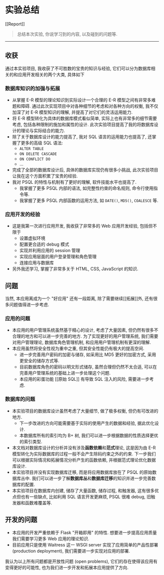 # 实验总结

[[Report]]

> 总结本次实验, 你说学习到的内容, 以及碰到的问题等.

---

## 收获

通过本实验项目, 我收获了不可胜数的宝贵的知识与经验, 它们可以分为数据库相关的和应用开发相关的两个大类, 具体如下

### 数据库知识的加强与拓展

* 从掌握 E-R 模型的理论知识到实际设计一个合理的 E-R 模型之间有非常多难题和障碍. 通过此次实现项目中对各种细节的考虑和对各种方向的权衡, 我不仅加深了对 E-R 模型知识的理解, 并提高了对它们的灵活运用能力.
* 将 E-R 模型转化为具体的数据库模式看似简单, 实际上也有非常多的细节需要考虑, 包括各种限制的施加和属性的设计. 此次实验项目提高了我的将数据库设计的理论与实际结合的能力.
* 除了关于数据库设计的能力提高了, 我对 SQL 语言的运用能力也提高了, 还掌握了更多的高级 SQL 语法:
    * `ALTER TABLE`
    * `ON DELETE CASCADE`
    * `ON CONFLICT DO`
    * ...
* 完成了全部的数据库设计后, 具体的数据库实现仍有很多小挑战, 此次实验项目让我在这个方面积累了宝贵的经验.
* 我对 PSQL 的特性与机制有了更好的理解, 软件技能水平也提高了.
    * 我掌握了更多 PSQL 内部的语法, 如完整性约束的命名规则, 命令行使用指令等.
    * 我掌握了更多 PSQL 内部函数的运用方法, 如 `DATE()`, `MD5()`, `COALESCE` 等.

### 应用开发的经验

* 这是我第一次进行应用开发, 我收获了非常多的 Web 应用开发经验, 包括但不限于
    * 设置虚拟环境
    * 配置更合适的 debug 模式
    * 实现并利用应用的 session 管理
    * 实现应用层面的用户登录管理和角色管理
    * 连接应用与数据库
* 另外我还学习, 掌握了非常多关于 HTML, CSS, JavaScript 的知识.

## 问题

当然, 本应用离成为一个 "好应用" 还有一段距离, 除了需要继续[[拓展]]外, 还有很多问题值得进一步考虑.

### 应用的问题

* 本应用的用户管理系统虽然基于精心的设计, 考虑了大量因素, 但仍然有很多不合理的地方和可以进一步完善的地方. 为了实现更好的用户管理系统, 我们需要对用户管理理论, 数据库角色管理机制, 和应用用户管理机制有更深的理解.
* 本应用虽然将安全性视为重中之重, 但其安全性能仍有极大的提高空间.
    * 进一步完善用户密码的加密与储存, 如采用比 MD5 更好的加密方式, 采用更安全的储存方式等.
    * 目前数据库角色的密码以明文形式储存, 虽然合理但仍然不太合适, 可以在完善用户管理系统的基础上进一步处理这个问题.
    * 本应用的彩蛋功能 [[原始 SQL]] 有导致 SQL 注入的风险, 需要进一步考虑.

### 数据库的问题

* 本实验项目的数据库设计虽然考虑了大量细节, 做了极多权衡, 但仍有可改进的地方.
    * 下一步改进的方向可能需要基于实际的使用产生的数据和经验, 据此优化设计.
    * 本数据库所有的索引均为 B+ 树, 我们可以进一步根据数据的性质选择更优的索引类型.
* 本文档对数据库设计的分析并没有涉及**函数依赖**和**范式**理论, 这是因为由 E-R 模型转化为实际数据库的过程一般不会产生除码约束之外的约束. 下一步我们可以根据实际情况和拓展情况分析产生的函数依赖, 并根据范式理论优化数据库设计.
* 本实验项目并没有实现数据库迁移, 而是将应用数据库放在了 PSQL 的原始数据库丛中. 我们可以进一步了解**数据库丛**和**数据库迁移**的知识并进一步完善数据库的配置.
* 本实验项目在数据库内创建, 储存了大量函数, 储存过程, 和触发器, 这有很多优点但也有一些缺点, 比如利用 SQL 语言开发更麻烦, PSQL 很难 debug, 旧触发器和函数难覆盖等.

## 开发的问题

* 本应用的开发严重依赖于 Flask "开箱即用" 的特性. 想要进一步提高应用质量我们需要学习更多 Web 应用的理论知识.
* 目前应用只是使用 Waitress 这一 WSGI server 实现了应用简单的产品性部署 (production deployment), 我们需要进一步实现对应用的部署.

我认为以上所有问题都是开放性问题 (open problems), 它们的存在使得该应用有变得更好的可能性, 也为我们进一步开发和拓展本应用提供了方向.
